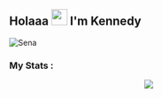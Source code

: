 ## Holaaa <img src="https://github.com/TheDudeThatCode/TheDudeThatCode/blob/master/Assets/Hi.gif" width="29px"> I'm Kennedy

![Sena](https://telegra.ph/file/d8f101048a435a883d057.jpg)

### My Stats :
<p align="center"><a href="https://github.com/KennedyProject"><img src="https://github-readme-stats.vercel.app/api?username=KennedyProject&show_icons=true&theme=dracula">

